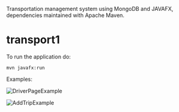 Transportation management system using MongoDB and JAVAFX, dependencies maintained with Apache Maven.
# transport1
To run the application do:
```
mvn javafx:run
```

Examples:

![DriverPageExample](https://user-images.githubusercontent.com/70547997/131608823-174d223b-5ebb-424c-b7ec-5e994cef4a25.png)

![AddTripExample](https://user-images.githubusercontent.com/70547997/131608820-76ca9700-2eb6-422f-a2ef-f1514cddc499.png)


